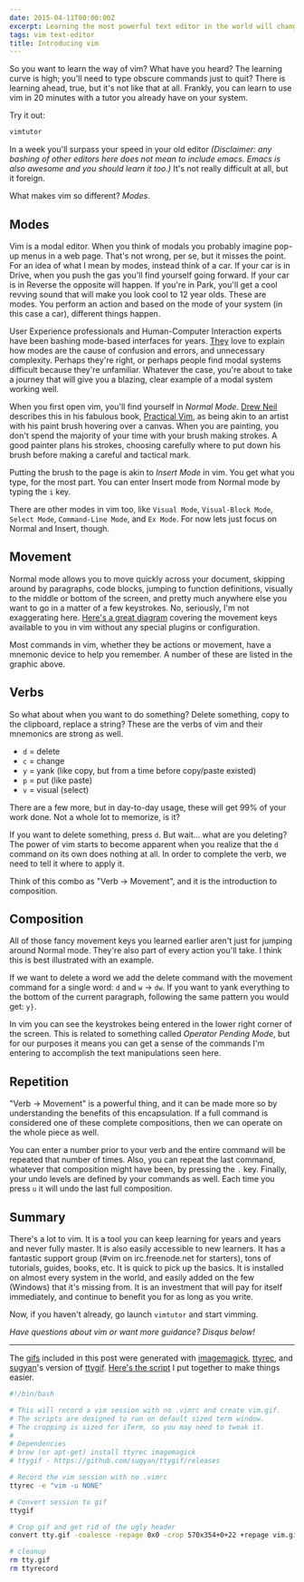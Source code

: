 ```yaml
---
date: 2015-04-11T00:00:00Z
excerpt: Learning the most powerful text editor in the world will change everything
tags: vim text-editor
title: Introducing vim
---
```


<amp-img width="570" height="354" layout="responsive" src="//labs.tomasino.org/assets/images/vim-code.gif" alt="vim Example"></amp-img>

So you want to learn the way of vim? What have you heard? The learning curve is high; you'll need to type obscure commands just to quit? There is learning ahead, true, but it's not like that at all. Frankly, you can learn to use vim in 20 minutes with a tutor you already have on your system.

Try it out:

``` bash
vimtutor
```

In a week you'll surpass your speed in your old editor *(Disclaimer: any bashing of other editors here does not mean to include emacs. Emacs is also awesome and you should learn it too.)* It's not really difficult at all, but it foreign.

What makes vim so different? *Modes*.

## Modes

Vim is a modal editor. When you think of modals you probably imagine pop-up menus in a web page. That's not wrong, per se, but it misses the point. For an idea of what I mean by modes, instead think of a car. If your car is in Drive, when you push the gas you'll find yourself going forward. If your car is in Reverse the opposite will happen. If you're in Park, you'll get a cool revving sound that will make you look cool to 12 year olds. These are modes. You perform an action and based on the mode of your system (in this case a car), different things happen.

User Experience professionals and Human-Computer Interaction experts have been bashing mode-based interfaces for years. [They](https://en.wikipedia.org/wiki/Jef_Raskin) love to explain how modes are the cause of confusion and errors, and unnecessary complexity. Perhaps they're right, or perhaps people find modal systems difficult because they're unfamiliar. Whatever the case, you're about to take a journey that will give you a blazing, clear example of a modal system working well.

When you first open vim, you'll find yourself in *Normal Mode*. [Drew Neil](http://drewneil.com/) describes this in his fabulous book, [Practical Vim](https://pragprog.com/book/dnvim/practical-vim), as being akin to an artist with his paint brush hovering over a canvas. When you are painting, you don't spend the majority of your time with your brush making strokes. A good painter plans his strokes, choosing carefully where to put down his brush before making a careful and tactical mark.

Putting the brush to the page is akin to *Insert Mode* in vim. You get what you type, for the most part. You can enter Insert mode from Normal mode by typing the `i` key.

There are other modes in vim too, like `Visual Mode`, `Visual-Block Mode`, `Select Mode`, `Command-Line Mode`, and `Ex Mode`. For now lets just focus on Normal and Insert, though.

## Movement

Normal mode allows you to move quickly across your document, skipping around by paragraphs, code blocks, jumping to function definitions, visually to the middle or bottom of the screen, and pretty much anywhere else you want to go in a matter of a few keystrokes. No, seriously, I'm not exaggerating here. [Here's a great diagram](https://inside.github.io/vim-presentation/images/vim-move-shortcuts.png) covering the movement keys available to you in vim without any special plugins or configuration.

<amp-img width="570" height="356" layout="responsive" src="//labs.tomasino.org/assets/images/vim-movement.png" alt="vim Movement Commands"></amp-img>

Most commands in vim, whether they be actions or movement, have a mnemonic device to help you remember. A number of these are listed in the graphic above.

## Verbs

So what about when you want to do something? Delete something, copy to the clipboard, replace a string? These are the verbs of vim and their mnemonics are strong as well.

- `d` = delete
- `c` = change
- `y` = yank (like copy, but from a time before copy/paste existed)
- `p` = put (like paste)
- `v` = visual (select)

There are a few more, but in day-to-day usage, these will get 99% of your work done. Not a whole lot to memorize, is it?

If you want to delete something, press `d`. But wait... what are you deleting? The power of vim starts to become apparent when you realize that the `d` command on its own does nothing at all. In order to complete the verb, we need to tell it where to apply it.

Think of this combo as "Verb -> Movement", and it is the introduction to composition.

## Composition

All of those fancy movement keys you learned earlier aren't just for jumping around Normal mode. They're also part of every action you'll take. I think this is best illustrated with an example.

If we want to delete a word we add the delete command with the movement command for a single word: `d` and `w` -> `dw`. If you want to yank everything to the bottom of the current paragraph, following the same pattern you would get: `y}`.

<amp-img width="570" height="354" layout="responsive" src="//labs.tomasino.org/assets/images/vim-composition.gif" alt="vim Composition"></amp-img>

In vim you can see the keystrokes being entered in the lower right corner of the screen. This is related to something called *Operator Pending Mode*, but for our purposes it means you can get a sense of the commands I'm entering to accomplish the text manipulations seen here.

## Repetition

"Verb -> Movement" is a powerful thing, and it can be made more so by understanding the benefits of this encapsulation. If a full command is considered one of these complete compositions, then we can operate on the whole piece as well.

You can enter a number prior to your verb and the entire command will be repeated that number of times. Also, you can repeat the last command, whatever that composition might have been, by pressing the `.` key. Finally, your undo levels are defined by your commands as well. Each time you press `u` it will undo the last full composition.

## Summary

There's a lot to vim. It is a tool you can keep learning for years and years and never fully master. It is also easily accessible to new learners. It has a fantastic support group (#vim on irc.freenode.net for starters), tons of tutorials, guides, books, etc. It is quick to pick up the basics. It is installed on almost every system in the world, and easily added on the few (Windows) that it's missing from. It is an investment that will pay for itself immediately, and continue to benefit you for as long as you write.

Now, if you haven't already, go launch `vimtutor` and start vimming.

_Have questions about vim or want more guidance? Disqus below!_

- - - - -

The [gifs](https://www.youtube.com/watch?v=ofm4XCdZzI4) included in this post were generated with [imagemagick](http://www.imagemagick.org/), [ttyrec](http://0xcc.net/ttyrec/index.html), and [sugyan](https://github.com/sugyan)'s version of [ttygif](https://github.com/sugyan/ttygif). [Here's the script](https://github.com/jamestomasino/bin/blob/master/vimgif) I put together to make things easier.

``` bash
#!/bin/bash

# This will record a vim session with no .vimrc and create vim.gif.
# The scripts are designed to run on default sized term window.
# The cropping is sized for iTerm, so you may need to tweak it.
#
# Dependencies
# brew (or apt-get) install ttyrec imagemagick
# ttygif - https://github.com/sugyan/ttygif/releases

# Record the vim session with no .vimrc
ttyrec -e "vim -u NONE"

# Convert session to gif
ttygif

# Crop gif and get rid of the ugly header
convert tty.gif -coalesce -repage 0x0 -crop 570x354+0+22 +repage vim.gif

# cleanup
rm tty.gif
rm ttyrecord
```
